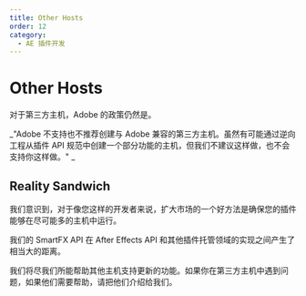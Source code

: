 ```yaml
---
title: Other Hosts
order: 12
category:
  - AE 插件开发
---
```


# Other Hosts

对于第三方主机，Adobe 的政策仍然是。

_"Adobe 不支持也不推荐创建与 Adobe 兼容的第三方主机。虽然有可能通过逆向工程从插件 API 规范中创建一个部分功能的主机，但我们不建议这样做，也不会支持你这样做。" _

## Reality Sandwich

我们意识到，对于像您这样的开发者来说，扩大市场的一个好方法是确保您的插件能够在尽可能多的主机中运行。

我们的 SmartFX API 在 After Effects API 和其他插件托管领域的实现之间产生了相当大的距离。

我们将尽我们所能帮助其他主机支持更新的功能。如果你在第三方主机中遇到问题，如果他们需要帮助，请把他们介绍给我们。
